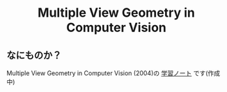 <html lang="ja">
    <head>
        <meta charset="utf-8" />
        <title>Multiple View Geometry in Computer Vision</title>
    </head>
    <body>
        <h1><center>Multiple View Geometry in Computer Vision</center></h1>
        <h2>なにものか？</h2>
        <p>
            Multiple View Geometry in Computer Vision (2004)の <a href="https://boyoyon.github.io/StudyNote_Multiple_View_Geometry/data/2004_Multiple_View_in_Computer_Vison_2nd.html">学習ノート</a> です(作成中)<br>
        </p>
    </body>
</html>
